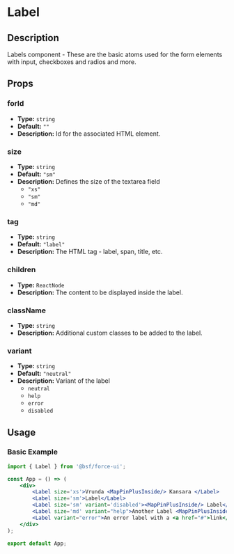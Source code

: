 # Label

## Description

Labels component - These are the basic atoms used for the form elements with input, checkboxes and radios and more.

## Props

### forId
- **Type:** `string`
- **Default:** `""`
- **Description:** Id for the associated HTML element.

### size
- **Type:** `string`
- **Default:** `"sm"`
- **Description:** Defines the size of the textarea field
    - `"xs"`
    - `"sm"`
    - `"md"`

### tag
- **Type:** `string`
- **Default:** `"label"`
- **Description:** The HTML tag - label, span, title, etc.


### children
- **Type:** `ReactNode`
- **Description:** The content to be displayed inside the label.

### className
- **Type:** `string`
- **Description:** Additional custom classes to be added to the label.

### variant
- **Type:** `string`
- **Default:** `"neutral"`
- **Description:** Variant of the label
    - `neutral`
    - `help`
    - `error`
    - `disabled`

## Usage

### Basic Example

```jsx
import { Label } from '@bsf/force-ui';

const App = () => (
    <div>
        <Label size='xs'>Vrunda <MapPinPlusInside/> Kansara </Label>
        <Label size='sm'>Label</Label>
        <Label size='sm' variant='disabled'><MapPinPlusInside/> Label</Label>
        <Label size='md' variant="help">Another Label <MapPinPlusInside/></Label>
        <Label variant="error">An error label with a <a href="#">link</a>.</Label>
    </div>
);

export default App;
```

